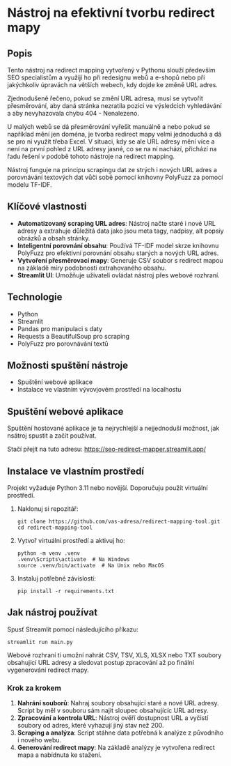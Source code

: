 
# Nástroj na efektivní tvorbu redirect mapy

## Popis
Tento nástroj na redirect mapping vytvořený v Pythonu slouží především SEO specialistům a využijí ho při redesignu webů a e-shopů nebo při jakýchkoliv úpravách na větších webech, kdy dojde ke změně URL adres.

Zjednodušeně řečeno, pokud se změní URL adresa, musí se vytvořit přesměrování, aby daná stránka nezratila pozici ve výsledcích vyhledávání a aby nevyhazovala chybu 404 - Nenalezeno.

U malých webů se dá přesměrování vyřešit manuálně a nebo pokud se například mění jen doména, je tvorba redirect mapy velmi jednoduchá a dá se pro ni využít třeba Excel. V situaci, kdy se ale URL adresy mění více a není na první pohled z URL adresy jasné, co se na ní nachází, přichází na řadu řešení v podobě tohoto nástroje na redirect mapping.

Nástroj funguje na principu scrapingu dat ze strých i nových URL adres a porovnávání textových dat vůči sobě pomocí knihovny PolyFuzz za pomocí modelu TF-IDF.

## Klíčové vlastnosti
- **Automatizovaný scraping URL adres**: Nástroj načte staré i nové URL adresy a extrahuje důležitá data jako jsou meta tagy, nadpisy, alt popsiy obrázků a obsah stránky.
- **Inteligentní porovnání obsahu**: Používá TF-IDF model skrze knihovnu PolyFuzz pro efektivní porovnání obsahu starých a nových URL adres.
- **Vytvoření přesměrovací mapy**: Generuje CSV soubor s redirect mapou na základě míry podobnosti extrahovaného obsahu.
- **Streamlit UI**: Umožňuje uživateli ovládat nástroj přes webové rozhraní.

## Technologie
- Python
- Streamlit
- Pandas pro manipulaci s daty
- Requests a BeautifulSoup pro scraping
- PolyFuzz pro porovnávání textů

## Možnosti spuštění nástroje
- Spuštění webové aplikace
- Instalace ve vlastním vývovjovém prostředí na localhostu

## Spuštění webové aplikace
Spuštění hostované aplikace je ta nejrychlejší a nejjednoduší možnost, jak nsátroj spustit a začít používat.

Stačí přejít na tuto adresu: https://seo-redirect-mapper.streamlit.app/

## Instalace ve vlastním prostředí
Projekt vyžaduje Python 3.11 nebo novější. Doporučuju použít virtuální prostředí.

1. Naklonuj si repozitář:
   ```
   git clone https://github.com/vas-adresa/redirect-mapping-tool.git
   cd redirect-mapping-tool
   ```

2. Vytvoř virtuální prostředí a aktivuj ho:
   ```
   python -m venv .venv
   .venv\Scripts\activate  # Na Windows
   source .venv/bin/activate  # Na Unix nebo MacOS
   ```

3. Instaluj potřebné závislosti:
   ```
   pip install -r requirements.txt
   ```

## Jak nástroj používat
Spusť Streamlit pomocí následujícího příkazu:
```
streamlit run main.py
```
Webové rozhraní ti umožní nahrát CSV, TSV, XLS, XLSX nebo TXT soubory obsahující URL adresy a sledovat postup zpracování až po finální vygenerování redirect mapy.

### Krok za krokem
1. **Nahrání souborů**: Nahraj soubory obsahující staré a nové URL adresy. Script by měl v souboru sám najít sloupec obsahujícíc URL adresy.
2. **Zpracování a kontrola URL**: Nástroj ověří dostupnost URL a vyčistí soubory od adres, které vyhazují jiný stav než 200.
3. **Scraping a analýza**: Script stáhne data potřebná k analýze z původního i nového webu.
4. **Generování redirect mapy**: Na základě analýzy je vytvořena redirect mapa a nabídnuta ke stažení.
